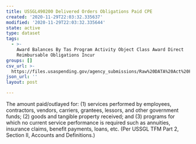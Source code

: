 ```yaml
---
title: USSGL490200 Delivered Orders Obligations Paid CPE
created: '2020-11-29T22:03:32.335637'
modified: '2020-11-29T22:03:32.335644'
state: active
type: dataset
tags:
  - >-
    Award Balances By Tas Program Activity Object Class Award Direct
    Reimbursable Obligations Incur
groups: []
csv_url: >-
  https://files.usaspending.gov/agency_submissions/Raw%20DATA%20Act%20Files/index.html
json_url: ''
layout: post

---
```

The amount paid/outlayed for: (1) services performed by employees, contractors, vendors, carriers, grantees, lessors, and other government funds; (2) goods and tangible property received; and (3) programs for which no current service performance is required such as annuities, insurance claims, benefit payments, loans, etc. (Per USSGL TFM Part 2, Section II, Accounts and Definitions.)
